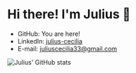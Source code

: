 # Hi there! I'm Julius 👋

- GitHub: You are here!
- LinkedIn: [julius-cecilia](https://www.linkedin.com/in/julius-cecilia/)
- E-mail: juliuscecilia33@gmail.com

![Julius' GitHub stats](https://github-readme-stats.vercel.app/api?username=juliuscecilia33&show_icons=true&theme=tokyonight)


<!--
**juliuscecilia33/juliuscecilia33** is a ✨ _special_ ✨ repository because its `README.md` (this file) appears on your GitHub profile.

Here are some ideas to get you started:

- 🔭 I’m currently working on ...
- 🌱 I’m currently learning ...
- 👯 I’m looking to collaborate on ...
- 🤔 I’m looking for help with ...
- 💬 Ask me about ...
- 📫 How to reach me: ...
- 😄 Pronouns: ...
- ⚡ Fun fact: ...
-->
